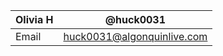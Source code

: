 | Olivia H | @huck0031 |
| --- | ---- |
| Email | huck0031@algonquinlive.com |
<br />
<br />
<br />
<br />
<br />
<br />
<br />
<br />
<br />
<br />
<br />
<br />
<br />
